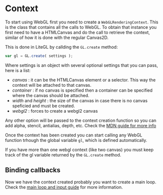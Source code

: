 # Context

To start using WebGL first you need to create a ```WebGLRenderingContext```. This is the class that contains all the calls to WebGL.
To obtain that instance you first need to have a HTMLCanvas and do the call to retrieve the context, similar of how it is done with the regular 
Canvas2D.

This is done in LiteGL by callding the ```GL.create``` method:

```js
var gl = GL.create( settings );
```

Where settings is an object with several optional settings that you can pass, here is a list:

- *canvas* : it can be the HTMLCanvas element or a selector. This way the context will be attached to that canvas.
- *container* : if no canvas is specified then a container can be specified where the canvas should be attached.
- *width* and *height* : the size of the canvas in case there is no canvas speficied and must be created.
- *webgl2* : forces to create a webgl2 canvas

Any other option will be passed to the context creation function so you can add alpha, stencil, antialias, depth, etc.
Check the [MDN guide for more info](https://developer.mozilla.org/en-US/docs/Web/API/HTMLCanvasElement/getContext)

Once the context has been created you can start calling any WebGL function trhough the global variable ```gl```, which is defined automatically.

If you have more than one webgl context (like two canvas) you must keep track of the gl variable returned by the ```GL.create``` method.

## Binding callbacks

Now we have the context created probably you want to create a main loop. Check the [main loop and input guide](mainloop_input.md) for more information.
